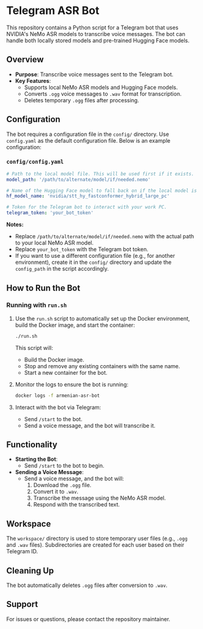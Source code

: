 # Telegram ASR Bot

This repository contains a Python script for a Telegram bot that uses NVIDIA's NeMo ASR models to transcribe voice messages. The bot can handle both locally stored models and pre-trained Hugging Face models.

## Overview
- **Purpose**: Transcribe voice messages sent to the Telegram bot.
- **Key Features**:
  - Supports local NeMo ASR models and Hugging Face models.
  - Converts `.ogg` voice messages to `.wav` format for transcription.
  - Deletes temporary `.ogg` files after processing.

## Configuration
The bot requires a configuration file in the `config/` directory. Use `config.yaml` as the default configuration file. Below is an example configuration:

### `config/config.yaml`
```yaml
# Path to the local model file. This will be used first if it exists.
model_path: '/path/to/alternate/model/if/needed.nemo'

# Name of the Hugging Face model to fall back on if the local model is not available.
hf_model_name: 'nvidia/stt_hy_fastconformer_hybrid_large_pc'

# Token for the Telegram bot to interact with your work PC.
telegram_token: 'your_bot_token'
```

**Notes:**
- Replace `/path/to/alternate/model/if/needed.nemo` with the actual path to your local NeMo ASR model.
- Replace `your_bot_token` with the Telegram bot token.
- If you want to use a different configuration file (e.g., for another environment), create it in the `config/` directory and update the `config_path` in the script accordingly.

## How to Run the Bot

### **Running with `run.sh`**
1. Use the `run.sh` script to automatically set up the Docker environment, build the Docker image, and start the container:
   ```bash
   ./run.sh
   ```
   This script will:
   - Build the Docker image.
   - Stop and remove any existing containers with the same name.
   - Start a new container for the bot.

2. Monitor the logs to ensure the bot is running:
   ```bash
   docker logs -f armenian-asr-bot
   ```

3. Interact with the bot via Telegram:
   - Send `/start` to the bot.
   - Send a voice message, and the bot will transcribe it.

## Functionality
- **Starting the Bot**:
  - Send `/start` to the bot to begin.
- **Sending a Voice Message**:
  - Send a voice message, and the bot will:
    1. Download the `.ogg` file.
    2. Convert it to `.wav`.
    3. Transcribe the message using the NeMo ASR model.
    4. Respond with the transcribed text.

## Workspace
The `workspace/` directory is used to store temporary user files (e.g., `.ogg` and `.wav` files). Subdirectories are created for each user based on their Telegram ID.

## Cleaning Up
The bot automatically deletes `.ogg` files after conversion to `.wav`.

## Support
For issues or questions, please contact the repository maintainer.
